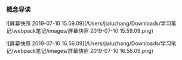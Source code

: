 ### 概念导读

![屏幕快照 2019-07-10 15.59.09](/Users/jialuzhang/Downloads/学习笔记/webpack笔记/images/屏幕快照 2019-07-10 15.59.09.png)

![屏幕快照 2019-07-10 16.56.09](/Users/jialuzhang/Downloads/学习笔记/webpack笔记/images/屏幕快照 2019-07-10 16.56.09.png)

